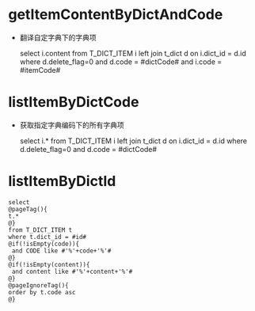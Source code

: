 getItemContentByDictAndCode
===
* 翻译自定字典下的字典项


	select i.content 
	from T_DICT_ITEM i 
	left join t_dict d on i.dict_id = d.id 
	where d.delete_flag=0 and d.code = #dictCode# and i.code = #itemCode#
	
listItemByDictCode
===
* 获取指定字典编码下的所有字典项


	select i.*
	from T_DICT_ITEM i 
	left join t_dict d on i.dict_id = d.id 
	where d.delete_flag=0 and d.code = #dictCode#

listItemByDictId
===
	select
	@pageTag(){
	t.*
	@}
	from T_DICT_ITEM t
	where t.dict_id = #id#
	@if(!isEmpty(code)){
	 and CODE like #'%'+code+'%'#
	@}
	@if(!isEmpty(content)){
	 and content like #'%'+content+'%'#
	@}
	@pageIgnoreTag(){
	order by t.code asc
	@}
